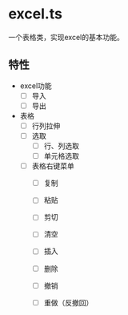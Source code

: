 # excel.ts
一个表格类，实现excel的基本功能。

## 特性

- excel功能
    - [ ] 导入
    - [ ] 导出
    
- 表格
    - [ ] 行列拉伸
    - [ ] 选取
        - [ ] 行、列选取
        - [ ] 单元格选取
    - [ ] 表格右键菜单
        - [ ] 复制
        - [ ] 粘贴
        - [ ] 剪切
        - [ ] 清空
        - [ ] 插入
        - [ ] 删除
        - [ ] 撤销
        - [ ] 重做（反撤回）    

